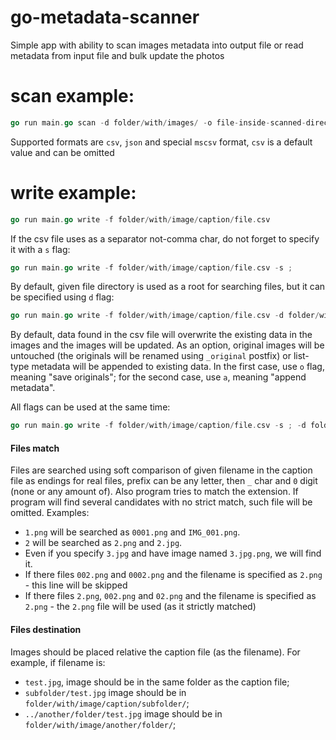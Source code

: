 # go-metadata-scanner
Simple app with ability to scan images metadata into output file or read metadata from input file and bulk update the photos

# scan example:
```go
go run main.go scan -d folder/with/images/ -o file-inside-scanned-directory -f format
```

Supported formats are `csv`, `json` and special `mscsv` format, `csv` is a default value and can be omitted

# write example:
```go
go run main.go write -f folder/with/image/caption/file.csv
```

If the csv file uses as a separator not-comma char, do not forget to specify it with a `s` flag:
```go
go run main.go write -f folder/with/image/caption/file.csv -s ;
```

By default, given file directory is used as a root for searching files, but it can be specified using `d` flag:
```go
go run main.go write -f folder/with/image/caption/file.csv -d folder/with/images/
```

By default, data found in the csv file will overwrite the existing data in the images and the images will be updated.
As an option, original images will be untouched (the originals will be renamed using `_original` postfix) or list-type metadata will be appended to existing data. In the first case, use `o` flag, meaning "save originals"; for the second case, use `a`, meaning "append metadata".

All flags can be used at the same time:

```go
go run main.go write -f folder/with/image/caption/file.csv -s ; -d folder/with/images/ -a -o
```

#### Files match
Files are searched using soft comparison of given filename in the caption file as endings for real files, 
prefix can be any letter, then `_` char and `0` digit (none or any amount of).
Also program tries to match the extension. If program will find several candidates with no strict match, such file will be omitted.
Examples:
 
 * `1.png` will be searched as `0001.png` and `IMG_001.png`.
 * `2` will be searched as `2.png` and `2.jpg`.
 * Even if you specify `3.jpg` and have image named `3.jpg.png`, we will find it. 
 * If there files `002.png` and `0002.png` and the filename is specified as `2.png` - this line will be skipped
 * If there files `2.png`, `002.png` and `02.png` and the filename is specified as `2.png` - the `2.png` file will be used (as it strictly matched)

#### Files destination
Images should be placed relative the caption file (as the filename).
For example, if filename is:
 * `test.jpg`, image should be in the same folder as the caption file;
 * `subfolder/test.jpg` image should be in ` folder/with/image/caption/subfolder/`;
 * `../another/folder/test.jpg` image should be in ` folder/with/image/another/folder/`;
